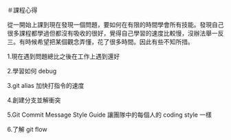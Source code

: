 ＃課程心得

從一開始上課到現在發現一個問題，要如何在有限的時間學會所有技能。發現自己很多課程都學過但都沒有吸收的很好，覺得自己學習的速度比較慢，沒辦法舉一反三。有時候希望把某個觀念弄懂，花了很多時間。因此有些不知所措。

1.現在遇到問題總比之後在工作上遇到還好

2.學習如何 debug

3.git alias 加快打指令的速度

4.創建分支並解衝突

5.Git Commit Message Style Guide 讓團隊中的每個人的 coding style 一樣

6.了解 git flow
